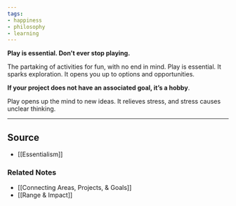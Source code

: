```yaml
---
tags:
- happiness
- philosophy
- learning
---
```

**Play is essential. Don't ever stop playing.**

The partaking of activities for fun, with no end in mind. Play is essential. It sparks exploration. It opens you up to options and opportunities. 

**If your project does not have an associated goal, it’s a hobby**. 

Play opens up the mind to new ideas. It relieves stress, and stress causes unclear thinking.

---

## Source
- [[Essentialism]]

### Related Notes
- [[Connecting Areas, Projects, & Goals]]
- [[Range & Impact]]